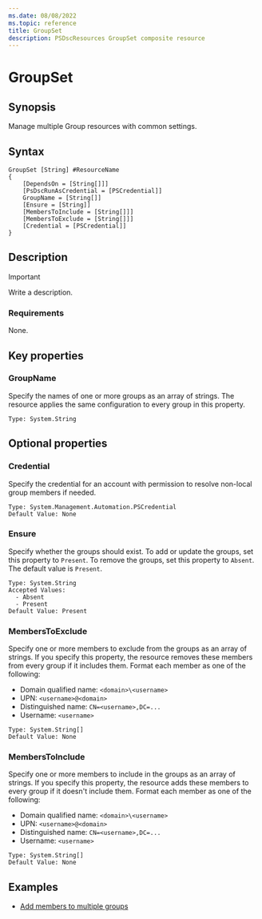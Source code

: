 ```yaml
---
ms.date: 08/08/2022
ms.topic: reference
title: GroupSet
description: PSDscResources GroupSet composite resource
---
```


# GroupSet

## Synopsis

Manage multiple Group resources with common settings.

## Syntax

```Syntax
GroupSet [String] #ResourceName
{
    [DependsOn = [String[]]]
    [PsDscRunAsCredential = [PSCredential]]
    GroupName = [String[]]
    [Ensure = [String]]
    [MembersToInclude = [String[]]]
    [MembersToExclude = [String[]]]
    [Credential = [PSCredential]]
}
```

## Description

> [!IMPORTANT]
> Write a description.

### Requirements

None.

## Key properties

### GroupName

Specify the names of one or more groups as an array of strings. The resource applies the same
configuration to every group in this property.

```
Type: System.String
```

## Optional properties

### Credential

Specify the credential for an account with permission to resolve non-local group members if needed.

```
Type: System.Management.Automation.PSCredential
Default Value: None
```

### Ensure

Specify whether the groups should exist. To add or update the groups, set this property to
`Present`. To remove the groups, set this property to `Absent`. The default value is `Present`.

```
Type: System.String
Accepted Values:
  - Absent
  - Present
Default Value: Present
```

### MembersToExclude

Specify one or more members to exclude from the groups as an array of strings. If you specify this
property, the resource removes these members from every group if it includes them. Format each
member as one of the following:

- Domain qualified name: `<domain>\<username>`
- UPN: `<username>@<domain>`
- Distinguished name: `CN=<username>,DC=...`
- Username: `<username>`

```
Type: System.String[]
Default Value: None
```

### MembersToInclude

Specify one or more members to include in the groups as an array of strings. If you specify this
property, the resource adds these members to every group if it doesn't include them. Format each
member as one of the following:

- Domain qualified name: `<domain>\<username>`
- UPN: `<username>@<domain>`
- Distinguished name: `CN=<username>,DC=...`
- Username: `<username>`

```
Type: System.String[]
Default Value: None
```

## Examples

- [Add members to multiple groups][1]

<!-- Reference Links -->

[1]: AddMembers.md

